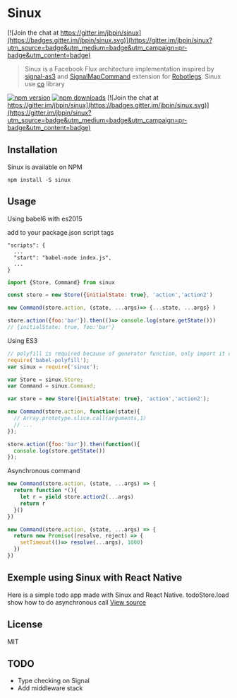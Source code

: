 # Sinux

[![Join the chat at https://gitter.im/jbpin/sinux](https://badges.gitter.im/jbpin/sinux.svg)](https://gitter.im/jbpin/sinux?utm_source=badge&utm_medium=badge&utm_campaign=pr-badge&utm_content=badge)
> Sinux is a Facebook Flux architecture implementation inspired by [signal-as3](https://github.com/robertpenner/as3-signals) and [SignalMapCommand](https://github.com/joelhooks/signals-extensions-CommandSignal) extension for [Robotlegs](http://www.robotlegs.org/).
Sinux use [co](https://github.com/tj/co) library

[![npm version](https://img.shields.io/npm/v/sinux.svg?style=flat-square)](https://www.npmjs.com/package/sinux)
[![npm downloads](https://img.shields.io/npm/dm/sinux.svg?style=flat-square)](https://www.npmjs.com/package/sinux)
[![Join the chat at https://gitter.im/jbpin/sinux](https://badges.gitter.im/jbpin/sinux.svg)](https://gitter.im/jbpin/sinux?utm_source=badge&utm_medium=badge&utm_campaign=pr-badge&utm_content=badge)

## Installation

Sinux is available on NPM

```
npm install -S sinux
```

## Usage

Using babel6 with es2015

add to your package.json script tags

```
"scripts": {
  ...
  "start": "babel-node index.js",
  ...
}
```

```javascript
import {Store, Command} from sinux

const store = new Store({initialState: true}, 'action','action2')

new Command(store.action, (state, ...args)=> {...state, ...args} )

store.action({foo:'bar'}).then(()=> console.log(store.getState())) 
// {initialState: true, foo:'bar'}
```

Using ES3

```javascript
// polyfill is required because of generator function, only import it once in your main script
require('babel-polyfill');
var sinux = require('sinux');

var Store = sinux.Store;
var Command = sinux.Command;

var store = new Store({initialState: true}, 'action','action2');

new Command(store.action, function(state){ 
  // Array.prototype.slice.call(arguments,1)
  // ...
});

store.action({foo:'bar'}).then(function(){ 
  console.log(store.getState())
});


```

Asynchronous command

```javascript
new Command(store.action, (state, ...args) => {
  return function *(){
    let r = yield store.action2(...args)
    return r
  }()
})

new Command(store.action, (state, ...args) => {
  return new Promise((resolve, reject) => {
    setTimeout(()=> resolve(...args), 1000)
  })
})
```

## Exemple using Sinux with React Native

Here is a simple todo app made with Sinux and React Native. 
todoStore.load show how to do asynchronous call
[View source](https://gist.github.com/jbpin/ef823ce565baad0ac913)

## License
MIT

## TODO

- Type checking on Signal
- Add middleware stack
